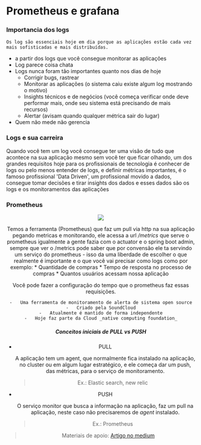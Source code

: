 # Prometheus e grafana

### Importancia dos logs

    Os log são essenciais hoje em dia porque as aplicações estão cada vez mais sofisticadas e mais distribuídas.

- a partir dos logs que você consegue monitorar as aplicações
- Log parece coisa chata
- Logs nunca foram tão importantes quanto nos dias de hoje
    -   Corrigir bugs, rastrear
    -   Monitorar as aplicações (o sistema caiu existe algum log mostrando o motivo)
    -   Insights técnicos e de negócios (você começa verificar onde deve performar mais, onde seu sistema está precisando de mais recursos)
    -   Alertar (avisam quando qualquer métrica sair do lugar)
- Quem não mede não gerencia

### Logs e sua carreira

Quando você tem um log você consegue ter uma visão de tudo que acontece na sua aplicação mesmo sem você ter que ficar olhando, um dos grandes requisitos hoje para os profissionais de tecnologia é conhecer de logs ou pelo menos entender de logs, e definir métricas importantes, é o famoso profissional 'Data Driven', um profissional movido a dados, consegue tomar decisões e tirar insights dos dados e esses dados são os logs e os monitoramentos das aplicações

### Prometheus

<center><img src="https://miro.medium.com/max/1400/0*csYPaelLV7aKGtjj.png">

Temos a ferramenta (Prometheus) que faz um pull via http na sua aplicação pegando metricas e monitorando, ele acessa a url _/metrics_ que serve o prometheus igualmente a gente fazia com o actuator e o spring boot admin, sempre que ver o /metrics pode saber que por convensão ele ta servindo um serviço do prometheus - isso da uma liberdade de escolher o que realmente é importante e o que você vai precisar como logs como por exemplo: 
    * Quantidade de compras
    * Tempo de resposta no processo de compras
    * Quantos usuários acessam nossa aplicação
    
Você pode fazer a configuração do tempo que o prometheus faz essas requisições.

    -   Uma ferramenta de monitoramento de alerta de sistema open source
    -   Criado pela SoundCloud
    -   Atualmente é mantido de forma independente
    -   Hoje faz parte da Cloud _native computing foundation_

##### Conceitos iniciais de PULL vs PUSH

* PULL

    A aplicação tem um agent, que normalmente fica instalado na aplicação, no cluster ou em algum lugar estratégico, e ele começa dar um push, das métricas, para o serviço de monitoramento.
    > Ex.: Elastic search, new relic

* PUSH

    O serviço monitor que busca a informação na aplicação, faz um pull na aplicação, neste caso não precisaremos de _agent_ instalado.
    > Ex.: Prometheus

    
> Materiais de apoio: [Artigo no medium](https://medium.com/mobicareofficial/conhe%C3%A7a-o-prometheus-conjunto-de-ferramentas-de-monitoramento-e-alertas-para-servi%C3%A7os-e-aplica%C3%A7%C3%B5es-fefd13dac709)
